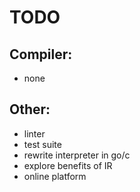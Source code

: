 # TODO
## Compiler:
- none
## Other:
- linter
- test suite
- rewrite interpreter in go/c
- explore benefits of IR
- online platform